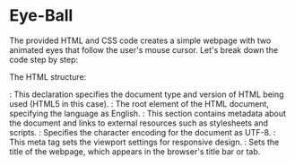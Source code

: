 # Eye-Ball

The provided HTML and CSS code creates a simple webpage with two animated eyes that follow the user's mouse cursor. Let's break down the code step by step:

The HTML structure:
<!DOCTYPE html>: This declaration specifies the document type and version of HTML being used (HTML5 in this case).
<html lang="en">: The root element of the HTML document, specifying the language as English.
<head>: This section contains metadata about the document and links to external resources such as stylesheets and scripts.
<meta charset="UTF-8">: Specifies the character encoding for the document as UTF-8.
<meta name="viewport" content="width=device-width, initial-scale=1.0">: This meta tag sets the viewport settings for responsive design.
<title>Document</title>: Sets the title of the webpage, which appears in the browser's title bar or tab.
<style>: This section contains inline CSS styles for styling the elements within the document.
<body>: The main content of the webpage is placed inside the <body> element.
CSS Styles:
The CSS styles define the appearance of the eyes and the animated balls within them. Some key CSS classes and properties include:
body: Sets the background color to light grey and removes margin and padding from the body element.
.eyes: Positions the eyes in the center of the viewport vertically using position: absolute and transform: translateY(-50%).
.eye: Styles the eye containers with a white background, margin, and border-radius to create circular eyes. They are displayed side by side with some spacing.
.ball: Styles the black pupils of the eyes with a circular shape using border-radius.
JavaScript:
The JavaScript code is placed within a <script> element at the end of the document.
It selects both .ball elements using document.getElementsByClassName("ball").
The document.onmousemove event handler tracks the mouse cursor's position and updates the position of the black balls (pupils) within the eyes.
It calculates the position of the pupils based on the mouse cursor's coordinates and applies the transform property to move them accordingly.
Overall, this code creates a fun and interactive effect where the eyes follow the movement of the mouse cursor on the screen
